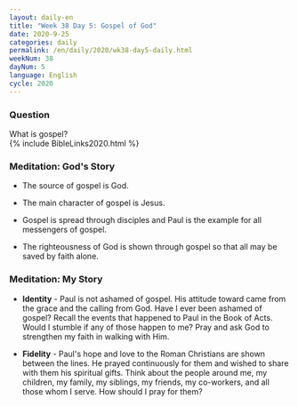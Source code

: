 ```yaml
---
layout: daily-en
title: "Week 38 Day 5: Gospel of God"
date: 2020-9-25 
categories: daily
permalink: /en/daily/2020/wk38-day5-daily.html
weekNum: 38
dayNum: 5
language: English
cycle: 2020
---
```

### Question     
What is gospel?  
{% include BibleLinks2020.html %} 

### Meditation: God's Story   
+ The source of gospel is God. 


+ The main character of gospel is Jesus. 

+ Gospel is spread through disciples and Paul is the example for all messengers of gospel. 

+ The righteousness of God is shown through gospel so that all may be saved by faith alone. 

### Meditation: My Story   
+ **Identity** - Paul is not ashamed of gospel. His attitude toward came from the grace and the calling from God. Have I ever been ashamed of gospel? Recall the events that happened to Paul in the Book of Acts. Would I stumble if any of those happen to me? Pray and ask God to strengthen my faith in walking with Him. 

+ **Fidelity** - Paul's hope and love to the Roman Christians are shown between the lines. He prayed continuously for them and wished to share with them his spiritual gifts. Think about the people around me, my children, my family, my siblings, my friends, my co-workers, and all those whom I serve. How should I pray for them? 
